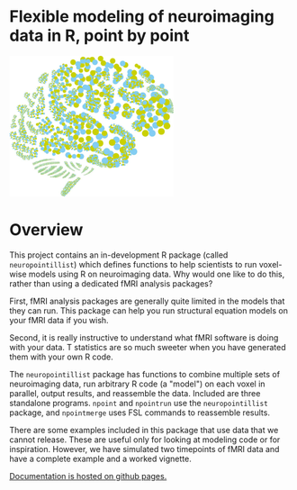 # Flexible modeling of neuroimaging data in R, point by point

<img src="docs/logo.jpg" alt="Neuropointillist logo" height="250"/>

# Overview

This project contains an in-development R package (called
`neuropointillist`) which defines functions to help scientists to run voxel-wise models using R on neuroimaging data. Why would one like to do this, rather than using a dedicated fMRI analysis packages?

First, fMRI analysis packages are generally quite limited in the models that they can run. This package can help you run structural equation models on your fMRI data if you wish.

Second, it is really instructive to understand what fMRI software is doing with your data. T statistics are so much sweeter when you have generated them with your own R code.

The `neuropointillist` package has functions to combine multiple
sets of neuroimaging data, run arbitrary R code (a "model") on each
voxel in parallel, output results, and reassemble the data. Included
are three standalone programs. `npoint` and `npointrun` use the
`neuropointillist` package, and `npointmerge` uses FSL commands to
reassemble results.

There are some examples included in this package that use data that we
cannot release. These are useful only for looking at modeling code or
for inspiration. However, we have simulated two timepoints of fMRI
data and have a complete example and a worked vignette.

[Documentation is hosted on github pages.](http://ibic.github.io/neuropointillist)



